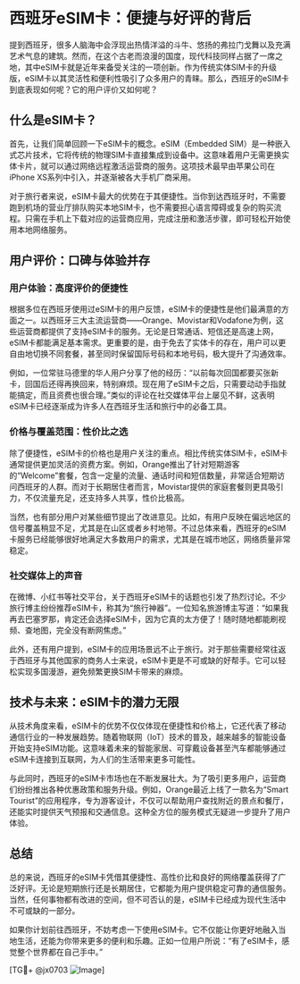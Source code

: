 # 西班牙eSIM卡：便捷与好评的背后

提到西班牙，很多人脑海中会浮现出热情洋溢的斗牛、悠扬的弗拉门戈舞以及充满艺术气息的建筑。然而，在这个古老而浪漫的国度，现代科技同样占据了一席之地，其中eSIM卡就是近年来备受关注的一项创新。作为传统实体SIM卡的升级版，eSIM卡以其灵活性和便利性吸引了众多用户的青睐。那么，西班牙的eSIM卡到底表现如何呢？它的用户评价又如何呢？

## 什么是eSIM卡？

首先，让我们简单回顾一下eSIM卡的概念。eSIM（Embedded SIM）是一种嵌入式芯片技术，它将传统的物理SIM卡直接集成到设备中。这意味着用户无需更换实体卡片，就可以通过网络远程激活运营商的服务。这项技术最早由苹果公司在iPhone XS系列中引入，并逐渐被各大手机厂商采用。

对于旅行者来说，eSIM卡最大的优势在于其便捷性。当你到达西班牙时，不需要跑到机场的营业厅排队购买本地SIM卡，也不需要担心语言障碍或复杂的购买流程。只需在手机上下载对应的运营商应用，完成注册和激活步骤，即可轻松开始使用本地网络服务。

## 用户评价：口碑与体验并存

### 用户体验：高度评价的便捷性

根据多位在西班牙使用过eSIM卡的用户反馈，eSIM卡的便捷性是他们最满意的方面之一。以西班牙三大主流运营商——Orange、Movistar和Vodafone为例，这些运营商都提供了支持eSIM卡的服务。无论是日常通话、短信还是高速上网，eSIM卡都能满足基本需求。更重要的是，由于免去了实体卡的存在，用户可以更自由地切换不同套餐，甚至同时保留国际号码和本地号码，极大提升了沟通效率。

例如，一位常驻马德里的华人用户分享了他的经历：“以前每次回国都要买张新卡，回国后还得再换回来，特别麻烦。现在用了eSIM卡之后，只需要动动手指就能搞定，而且资费也很合理。”类似的评论在社交媒体平台上屡见不鲜，这表明eSIM卡已经逐渐成为许多人在西班牙生活和旅行中的必备工具。

### 价格与覆盖范围：性价比之选

除了便捷性，eSIM卡的价格也是用户关注的重点。相比传统实体SIM卡，eSIM卡通常提供更加灵活的资费方案。例如，Orange推出了针对短期游客的“Welcome”套餐，包含一定量的流量、通话时间和短信数量，非常适合短期访问西班牙的人群。而对于长期居住者而言，Movistar提供的家庭套餐则更具吸引力，不仅流量充足，还支持多人共享，性价比极高。

当然，也有部分用户对某些细节提出了改进意见。比如，有用户反映在偏远地区的信号覆盖稍显不足，尤其是在山区或者乡村地带。不过总体来看，西班牙的eSIM卡服务已经能够很好地满足大多数用户的需求，尤其是在城市地区，网络质量非常稳定。

### 社交媒体上的声音

在微博、小红书等社交平台，关于西班牙eSIM卡的话题也引发了热烈讨论。不少旅行博主纷纷推荐eSIM卡，称其为“旅行神器”。一位知名旅游博主写道：“如果我再去巴塞罗那，肯定还会选择eSIM卡，因为它真的太方便了！随时随地都能刷视频、查地图，完全没有断网焦虑。”

此外，还有用户提到，eSIM卡的应用场景远不止于旅行。对于那些需要经常往返于西班牙与其他国家的商务人士来说，eSIM卡更是不可或缺的好帮手。它可以轻松实现多国漫游，避免频繁更换SIM卡带来的麻烦。

## 技术与未来：eSIM卡的潜力无限

从技术角度来看，eSIM卡的优势不仅仅体现在便捷性和价格上，它还代表了移动通信行业的一种发展趋势。随着物联网（IoT）技术的普及，越来越多的智能设备开始支持eSIM功能。这意味着未来的智能家居、可穿戴设备甚至汽车都能够通过eSIM卡连接到互联网，为人们的生活带来更多可能性。

与此同时，西班牙的eSIM卡市场也在不断发展壮大。为了吸引更多用户，运营商们纷纷推出各种优惠政策和服务升级。例如，Orange最近上线了一款名为“Smart Tourist”的应用程序，专为游客设计，不仅可以帮助用户查找附近的景点和餐厅，还能实时提供天气预报和交通信息。这种全方位的服务模式无疑进一步提升了用户体验。

## 总结

总的来说，西班牙的eSIM卡凭借其便捷性、高性价比和良好的网络覆盖获得了广泛好评。无论是短期旅行还是长期居住，它都能为用户提供稳定可靠的通信服务。当然，任何事物都有改进的空间，但不可否认的是，eSIM卡已经成为现代生活中不可或缺的一部分。

如果你计划前往西班牙，不妨考虑一下使用eSIM卡。它不仅能让你更好地融入当地生活，还能为你带来更多的便利和乐趣。正如一位用户所说：“有了eSIM卡，感觉整个世界都在自己手中。”

[TG💪+ @jx0703 ![Image](https://github.com/user-attachments/assets/dbca1d08-cadb-493c-b0ec-ad6f7a83f270)]